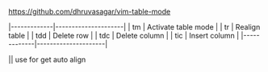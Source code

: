 https://github.com/dhruvasagar/vim-table-mode

|-------------|---------------------|
| <leader>tm  | Activate table mode |
| <leader>tr  | Realign table       |
| <leader>tdd | Delete row          |
| <leader>tdc | Delete column       |
| <leader>tic | Insert column       |
|-------------|---------------------|

|| use for get auto align
